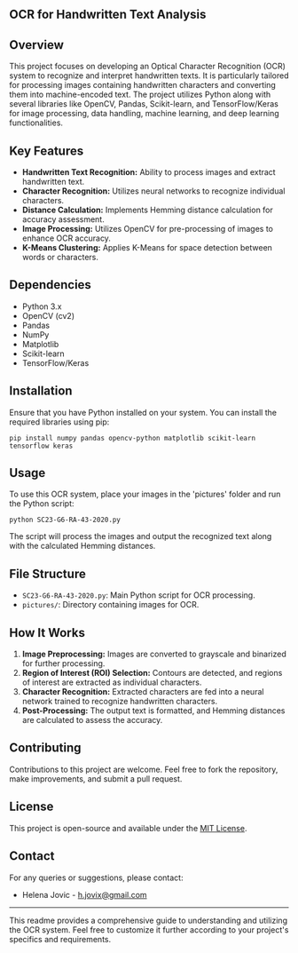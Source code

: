 
## OCR for Handwritten Text Analysis

## Overview

This project focuses on developing an Optical Character Recognition (OCR) system to recognize and interpret handwritten texts. It is particularly tailored for processing images containing handwritten characters and converting them into machine-encoded text. The project utilizes Python along with several libraries like OpenCV, Pandas, Scikit-learn, and TensorFlow/Keras for image processing, data handling, machine learning, and deep learning functionalities.

## Key Features

- **Handwritten Text Recognition:** Ability to process images and extract handwritten text.
- **Character Recognition:** Utilizes neural networks to recognize individual characters.
- **Distance Calculation:** Implements Hemming distance calculation for accuracy assessment.
- **Image Processing:** Utilizes OpenCV for pre-processing of images to enhance OCR accuracy.
- **K-Means Clustering:** Applies K-Means for space detection between words or characters.

## Dependencies

- Python 3.x
- OpenCV (cv2)
- Pandas
- NumPy
- Matplotlib
- Scikit-learn
- TensorFlow/Keras

## Installation

Ensure that you have Python installed on your system. You can install the required libraries using pip:

```
pip install numpy pandas opencv-python matplotlib scikit-learn tensorflow keras
```

## Usage

To use this OCR system, place your images in the 'pictures' folder and run the Python script:

```
python SC23-G6-RA-43-2020.py
```

The script will process the images and output the recognized text along with the calculated Hemming distances.

## File Structure

- `SC23-G6-RA-43-2020.py`: Main Python script for OCR processing.
- `pictures/`: Directory containing images for OCR.

## How It Works

1. **Image Preprocessing:** Images are converted to grayscale and binarized for further processing.
2. **Region of Interest (ROI) Selection:** Contours are detected, and regions of interest are extracted as individual characters.
3. **Character Recognition:** Extracted characters are fed into a neural network trained to recognize handwritten characters.
4. **Post-Processing:** The output text is formatted, and Hemming distances are calculated to assess the accuracy.

## Contributing

Contributions to this project are welcome. Feel free to fork the repository, make improvements, and submit a pull request.

## License

This project is open-source and available under the [MIT License](LICENSE).

## Contact

For any queries or suggestions, please contact:

- Helena Jovic - [h.jovix@gmail.com](mailto:h.jovix@gmail.com)

---

This readme provides a comprehensive guide to understanding and utilizing the OCR system. Feel free to customize it further according to your project's specifics and requirements.
